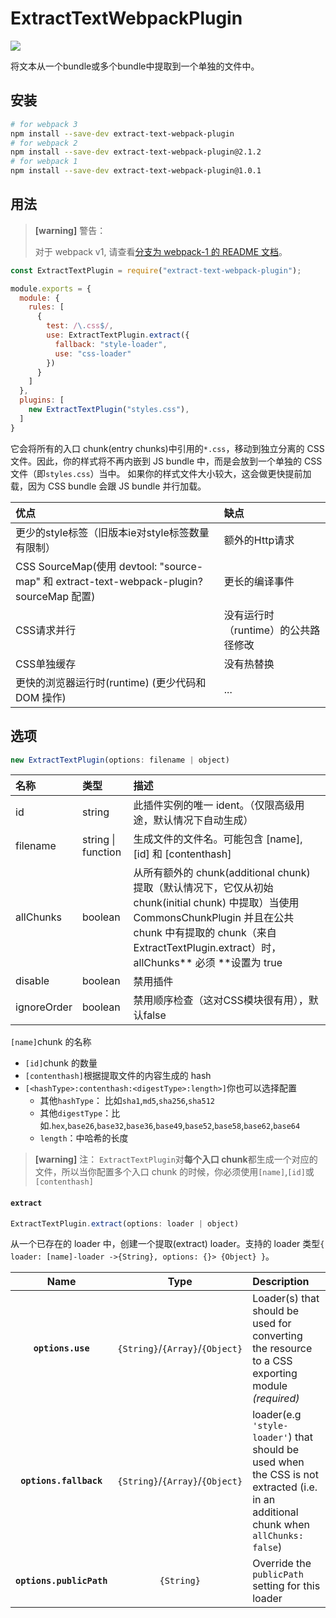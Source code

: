 # ExtractTextWebpackPlugin

[![](https://img.shields.io/badge/Github-查看更多-brightgreen.svg)](https://github.com/webpack-contrib/extract-text-webpack-plugin)

将文本从一个bundle或多个bundle中提取到一个单独的文件中。

## 安装

```bash
# for webpack 3
npm install --save-dev extract-text-webpack-plugin
# for webpack 2
npm install --save-dev extract-text-webpack-plugin@2.1.2
# for webpack 1
npm install --save-dev extract-text-webpack-plugin@1.0.1
```

## 用法

> **\[warning\]** 警告：
>
> 对于 webpack v1, 请查看[分支为 webpack-1 的 README 文档](https://github.com/webpack/extract-text-webpack-plugin/blob/webpack-1/README.md)。

```js
const ExtractTextPlugin = require("extract-text-webpack-plugin");

module.exports = {
  module: {
    rules: [
      {
        test: /\.css$/,
        use: ExtractTextPlugin.extract({
          fallback: "style-loader",
          use: "css-loader"
        })
      }
    ]
  },
  plugins: [
    new ExtractTextPlugin("styles.css"),
  ]
}
```

它会将所有的入口 chunk\(entry chunks\)中引用的`*.css`，移动到独立分离的 CSS 文件。因此，你的样式将不再内嵌到 JS bundle 中，而是会放到一个单独的 CSS 文件（即`styles.css`）当中。 如果你的样式文件大小较大，这会做更快提前加载，因为 CSS bundle 会跟 JS bundle 并行加载。

| 优点 | 缺点 |
| :--- | :--- |
| 更少的style标签（旧版本ie对style标签数量有限制） | 额外的Http请求 |
| CSS SourceMap\(使用 devtool: "source-map" 和 extract-text-webpack-plugin?sourceMap 配置\) | 更长的编译事件 |
| CSS请求并行 | 没有运行时（runtime）的公共路径修改 |
| CSS单独缓存 | 没有热替换 |
| 更快的浏览器运行时\(runtime\) \(更少代码和 DOM 操作\) | ... |

## 选项

```js
new ExtractTextPlugin(options: filename | object)
```

| 名称 | 类型 | 描述 |
| :--- | :--- | :--- |
| id | string | 此插件实例的唯一 ident。（仅限高级用途，默认情况下自动生成） |
| filename | string \| function | 生成文件的文件名。可能包含 \[name\], \[id\] 和 \[contenthash\] |
| allChunks | boolean | 从所有额外的 chunk\(additional chunk\) 提取（默认情况下，它仅从初始chunk\(initial chunk\) 中提取）当使用 CommonsChunkPlugin 并且在公共 chunk 中有提取的 chunk（来自ExtractTextPlugin.extract）时，allChunks** 必须 **设置为 true |
| disable | boolean | 禁用插件 |
| ignoreOrder | boolean | 禁用顺序检查（这对CSS模块很有用），默认false |

`[name]`chunk 的名称

* `[id]`chunk 的数量
* `[contenthash]`根据提取文件的内容生成的 hash
* `[<hashType>:contenthash:<digestType>:length>]`你也可以选择配置
  * 其他`hashType`： 比如`sha1`,`md5`,`sha256`,`sha512`
  * 其他`digestType`：比如.`hex`,`base26`,`base32`,`base36`,`base49`,`base52`,`base58`,`base62`,`base64`
  * `length`：中哈希的长度

> **\[warning\]** 注：
>  `ExtractTextPlugin`对**每个入口 chunk**都生成一个对应的文件，所以当你配置多个入口 chunk 的时候，你必须使用`[name]`,`[id]`或`[contenthash]`

#### `extract`

```js
ExtractTextPlugin.extract(options: loader | object)
```

从一个已存在的 loader 中，创建一个提取\(extract\) loader。支持的 loader 类型`{ loader: [name]-loader ->{String}, options: {}> {Object} }`。

|Name|Type|Description|
|:--:|:--:|:----------|
|**`options.use`**|`{String}`/`{Array}`/`{Object}`|Loader(s) that should be used for converting the resource to a CSS exporting module _(required)_|
|**`options.fallback`**|`{String}`/`{Array}`/`{Object}`|loader(e.g `'style-loader'`) that should be used when the CSS is not extracted (i.e. in an additional chunk when `allChunks: false`)|
|**`options.publicPath`**|`{String}`|Override the `publicPath` setting for this loader|